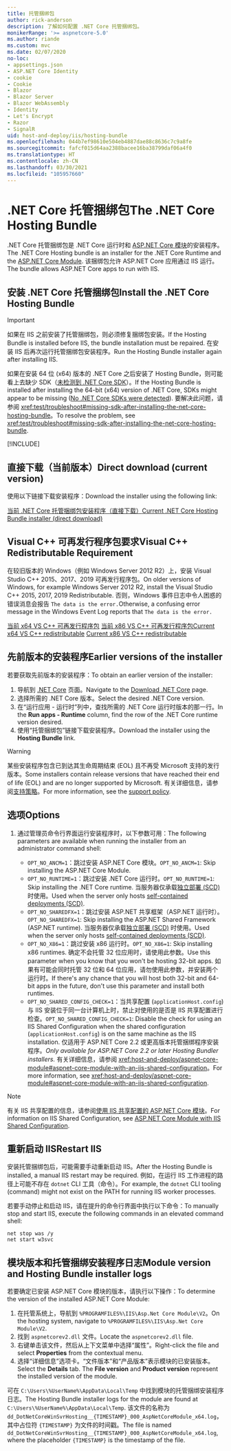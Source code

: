```yaml
---
title: 托管捆绑包
author: rick-anderson
description: 了解如何配置 .NET Core 托管捆绑包。
monikerRange: '>= aspnetcore-5.0'
ms.author: riande
ms.custom: mvc
ms.date: 02/07/2020
no-loc:
- appsettings.json
- ASP.NET Core Identity
- cookie
- Cookie
- Blazor
- Blazor Server
- Blazor WebAssembly
- Identity
- Let's Encrypt
- Razor
- SignalR
uid: host-and-deploy/iis/hosting-bundle
ms.openlocfilehash: 044b7ef98610e504eb4887dae88c8636c7c9a8fe
ms.sourcegitcommit: fafcf015d64aa2388bacee16ba38799daf06a4f0
ms.translationtype: HT
ms.contentlocale: zh-CN
ms.lasthandoff: 03/30/2021
ms.locfileid: "105957660"
---
```

# <a name="the-net-core-hosting-bundle"></a><span data-ttu-id="3b507-103">.NET Core 托管捆绑包</span><span class="sxs-lookup"><span data-stu-id="3b507-103">The .NET Core Hosting Bundle</span></span>

<span data-ttu-id="3b507-104">.NET Core 托管捆绑包是 .NET Core 运行时和 [ASP.NET Core 模块](xref:host-and-deploy/aspnet-core-module)的安装程序。</span><span class="sxs-lookup"><span data-stu-id="3b507-104">The .NET Core Hosting bundle is an installer for the .NET Core Runtime and the [ASP.NET Core Module](xref:host-and-deploy/aspnet-core-module).</span></span> <span data-ttu-id="3b507-105">该捆绑包允许 ASP.NET Core 应用通过 IIS 运行。</span><span class="sxs-lookup"><span data-stu-id="3b507-105">The bundle allows ASP.NET Core apps to run with IIS.</span></span>

## <a name="install-the-net-core-hosting-bundle"></a><span data-ttu-id="3b507-106">安装 .NET Core 托管捆绑包</span><span class="sxs-lookup"><span data-stu-id="3b507-106">Install the .NET Core Hosting Bundle</span></span>

> [!IMPORTANT]
> <span data-ttu-id="3b507-107">如果在 IIS 之前安装了托管捆绑包，则必须修复捆绑包安装。</span><span class="sxs-lookup"><span data-stu-id="3b507-107">If the Hosting Bundle is installed before IIS, the bundle installation must be repaired.</span></span> <span data-ttu-id="3b507-108">在安装 IIS 后再次运行托管捆绑包安装程序。</span><span class="sxs-lookup"><span data-stu-id="3b507-108">Run the Hosting Bundle installer again after installing IIS.</span></span>
>
> <span data-ttu-id="3b507-109">如果在安装 64 位 (x64) 版本的 .NET Core 之后安装了 Hosting Bundle，则可能看上去缺少 SDK（[未检测到 .NET Core SDK](xref:test/troubleshoot#no-net-core-sdks-were-detected)）。</span><span class="sxs-lookup"><span data-stu-id="3b507-109">If the Hosting Bundle is installed after installing the 64-bit (x64) version of .NET Core, SDKs might appear to be missing ([No .NET Core SDKs were detected](xref:test/troubleshoot#no-net-core-sdks-were-detected)).</span></span> <span data-ttu-id="3b507-110">要解决此问题，请参阅 <xref:test/troubleshoot#missing-sdk-after-installing-the-net-core-hosting-bundle>。</span><span class="sxs-lookup"><span data-stu-id="3b507-110">To resolve the problem, see <xref:test/troubleshoot#missing-sdk-after-installing-the-net-core-hosting-bundle>.</span></span>

[!INCLUDE[](~/includes/announcements.md)]

## <a name="direct-download-current-version"></a><span data-ttu-id="3b507-111">直接下载（当前版本）</span><span class="sxs-lookup"><span data-stu-id="3b507-111">Direct download (current version)</span></span>

<span data-ttu-id="3b507-112">使用以下链接下载安装程序：</span><span class="sxs-lookup"><span data-stu-id="3b507-112">Download the installer using the following link:</span></span>

[<span data-ttu-id="3b507-113">当前 .NET Core 托管捆绑包安装程序（直接下载）</span><span class="sxs-lookup"><span data-stu-id="3b507-113">Current .NET Core Hosting Bundle installer (direct download)</span></span>](https://dotnet.microsoft.com/permalink/dotnetcore-current-windows-runtime-bundle-installer)

## <a name="visual-c-redistributable-requirement"></a><span data-ttu-id="3b507-114">Visual C++ 可再发行程序包要求</span><span class="sxs-lookup"><span data-stu-id="3b507-114">Visual C++ Redistributable Requirement</span></span>

<span data-ttu-id="3b507-115">在较旧版本的 Windows（例如 Windows Server 2012 R2）上，安装 Visual Studio C++ 2015、2017、2019 可再发行程序包。</span><span class="sxs-lookup"><span data-stu-id="3b507-115">On older versions of Windows, for example Windows Server 2012 R2, install the Visual Studio C++ 2015, 2017, 2019 Redistributable.</span></span> <span data-ttu-id="3b507-116">否则，Windows 事件日志中令人困惑的错误消息会报告 `The data is the error.`</span><span class="sxs-lookup"><span data-stu-id="3b507-116">Otherwise, a confusing error message in the Windows Event Log reports that `The data is the error.`</span></span>

<span data-ttu-id="3b507-117">[当前 x64 VS C++ 可再发行程序包](https://aka.ms/vs/16/release/vc_redist.x64.exe)
[当前 x86 VS C++ 可再发行程序包](https://aka.ms/vs/16/release/vc_redist.x86.exe)</span><span class="sxs-lookup"><span data-stu-id="3b507-117">[Current x64 VS C++ redistributable](https://aka.ms/vs/16/release/vc_redist.x64.exe)
[Current x86 VS C++ redistributable](https://aka.ms/vs/16/release/vc_redist.x86.exe)</span></span>

## <a name="earlier-versions-of-the-installer"></a><span data-ttu-id="3b507-118">先前版本的安装程序</span><span class="sxs-lookup"><span data-stu-id="3b507-118">Earlier versions of the installer</span></span>

<span data-ttu-id="3b507-119">若要获取先前版本的安装程序：</span><span class="sxs-lookup"><span data-stu-id="3b507-119">To obtain an earlier version of the installer:</span></span>

1. <span data-ttu-id="3b507-120">导航到 [ .NET Core](https://dotnet.microsoft.com/download/dotnet-core) 页面。</span><span class="sxs-lookup"><span data-stu-id="3b507-120">Navigate to the [Download .NET Core](https://dotnet.microsoft.com/download/dotnet-core) page.</span></span>
1. <span data-ttu-id="3b507-121">选择所需的 .NET Core 版本。</span><span class="sxs-lookup"><span data-stu-id="3b507-121">Select the desired .NET Core version.</span></span>
1. <span data-ttu-id="3b507-122">在“运行应用 - 运行时”列中，查找所需的 .NET Core 运行时版本的那一行。</span><span class="sxs-lookup"><span data-stu-id="3b507-122">In the **Run apps - Runtime** column, find the row of the .NET Core runtime version desired.</span></span>
1. <span data-ttu-id="3b507-123">使用“托管捆绑包”链接下载安装程序。</span><span class="sxs-lookup"><span data-stu-id="3b507-123">Download the installer using the **Hosting Bundle** link.</span></span>

> [!WARNING]
> <span data-ttu-id="3b507-124">某些安装程序包含已到达其生命周期结束 (EOL) 且不再受 Microsoft 支持的发行版本。</span><span class="sxs-lookup"><span data-stu-id="3b507-124">Some installers contain release versions that have reached their end of life (EOL) and are no longer supported by Microsoft.</span></span> <span data-ttu-id="3b507-125">有关详细信息，请参阅[支持策略](https://dotnet.microsoft.com/platform/support/policy/dotnet-core)。</span><span class="sxs-lookup"><span data-stu-id="3b507-125">For more information, see the [support policy](https://dotnet.microsoft.com/platform/support/policy/dotnet-core).</span></span>

## <a name="options"></a><span data-ttu-id="3b507-126">选项</span><span class="sxs-lookup"><span data-stu-id="3b507-126">Options</span></span>

1. <span data-ttu-id="3b507-127">通过管理员命令行界面运行安装程序时，以下参数可用：</span><span class="sxs-lookup"><span data-stu-id="3b507-127">The following parameters are available when running the installer from an administrator command shell:</span></span>

   * <span data-ttu-id="3b507-128">`OPT_NO_ANCM=1`：跳过安装 ASP.NET Core 模块。</span><span class="sxs-lookup"><span data-stu-id="3b507-128">`OPT_NO_ANCM=1`: Skip installing the ASP.NET Core Module.</span></span>
   * <span data-ttu-id="3b507-129">`OPT_NO_RUNTIME=1`：跳过安装 .NET Core 运行时。</span><span class="sxs-lookup"><span data-stu-id="3b507-129">`OPT_NO_RUNTIME=1`: Skip installing the .NET Core runtime.</span></span> <span data-ttu-id="3b507-130">当服务器仅承载[独立部署 (SCD)](/dotnet/core/deploying/#self-contained-deployments-scd) 时使用。</span><span class="sxs-lookup"><span data-stu-id="3b507-130">Used when the server only hosts [self-contained deployments (SCD)](/dotnet/core/deploying/#self-contained-deployments-scd).</span></span>
   * <span data-ttu-id="3b507-131">`OPT_NO_SHAREDFX=1`：跳过安装 ASP.NET 共享框架（ASP.NET 运行时）。</span><span class="sxs-lookup"><span data-stu-id="3b507-131">`OPT_NO_SHAREDFX=1`: Skip installing the ASP.NET Shared Framework (ASP.NET runtime).</span></span> <span data-ttu-id="3b507-132">当服务器仅承载[独立部署 (SCD)](/dotnet/core/deploying/#self-contained-deployments-scd) 时使用。</span><span class="sxs-lookup"><span data-stu-id="3b507-132">Used when the server only hosts [self-contained deployments (SCD)](/dotnet/core/deploying/#self-contained-deployments-scd).</span></span>
   * <span data-ttu-id="3b507-133">`OPT_NO_X86=1`：跳过安装 x86 运行时。</span><span class="sxs-lookup"><span data-stu-id="3b507-133">`OPT_NO_X86=1`: Skip installing x86 runtimes.</span></span> <span data-ttu-id="3b507-134">确定不会托管 32 位应用时，请使用此参数。</span><span class="sxs-lookup"><span data-stu-id="3b507-134">Use this parameter when you know that you won't be hosting 32-bit apps.</span></span> <span data-ttu-id="3b507-135">如果有可能会同时托管 32 位和 64 位应用，请勿使用此参数，并安装两个运行时。</span><span class="sxs-lookup"><span data-stu-id="3b507-135">If there's any chance that you will host both 32-bit and 64-bit apps in the future, don't use this parameter and install both runtimes.</span></span>
   * <span data-ttu-id="3b507-136">`OPT_NO_SHARED_CONFIG_CHECK=1`：当共享配置 (`applicationHost.config`) 与 IIS 安装位于同一台计算机上时，禁止对使用的是否是 IIS 共享配置进行检查。</span><span class="sxs-lookup"><span data-stu-id="3b507-136">`OPT_NO_SHARED_CONFIG_CHECK=1`: Disable the check for using an IIS Shared Configuration when the shared configuration (`applicationHost.config`) is on the same machine as the IIS installation.</span></span> <span data-ttu-id="3b507-137">仅适用于 ASP.NET Core 2.2 或更高版本托管捆绑程序安装程序。</span><span class="sxs-lookup"><span data-stu-id="3b507-137">*Only available for ASP.NET Core 2.2 or later Hosting Bundler installers.*</span></span> <span data-ttu-id="3b507-138">有关详细信息，请参阅 <xref:host-and-deploy/aspnet-core-module#aspnet-core-module-with-an-iis-shared-configuration>。</span><span class="sxs-lookup"><span data-stu-id="3b507-138">For more information, see <xref:host-and-deploy/aspnet-core-module#aspnet-core-module-with-an-iis-shared-configuration>.</span></span>

> [!NOTE]
> <span data-ttu-id="3b507-139">有关 IIS 共享配置的信息，请参阅[使用 IIS 共享配置的 ASP.NET Core 模块](xref:host-and-deploy/aspnet-core-module#aspnet-core-module-with-an-iis-shared-configuration)。</span><span class="sxs-lookup"><span data-stu-id="3b507-139">For information on IIS Shared Configuration, see [ASP.NET Core Module with IIS Shared Configuration](xref:host-and-deploy/aspnet-core-module#aspnet-core-module-with-an-iis-shared-configuration).</span></span>

## <a name="restart-iis"></a><span data-ttu-id="3b507-140">重新启动 IIS</span><span class="sxs-lookup"><span data-stu-id="3b507-140">Restart IIS</span></span>

<span data-ttu-id="3b507-141">安装托管捆绑包后，可能需要手动重新启动 IIS。</span><span class="sxs-lookup"><span data-stu-id="3b507-141">After the Hosting Bundle is installed, a manual IIS restart may be required.</span></span> <span data-ttu-id="3b507-142">例如，在运行 IIS 工作进程的路径上可能不存在 `dotnet` CLI 工具（命令）。</span><span class="sxs-lookup"><span data-stu-id="3b507-142">For example, the `dotnet` CLI tooling (command) might not exist on the PATH for running IIS worker processes.</span></span>

<span data-ttu-id="3b507-143">若要手动停止和启动 IIS，请在提升的命令行界面中执行以下命令：</span><span class="sxs-lookup"><span data-stu-id="3b507-143">To manually stop and start IIS, execute the following commands in an elevated command shell:</span></span>

```console
net stop was /y
net start w3svc
```

## <a name="module-version-and-hosting-bundle-installer-logs"></a><span data-ttu-id="3b507-144">模块版本和托管捆绑安装程序日志</span><span class="sxs-lookup"><span data-stu-id="3b507-144">Module version and Hosting Bundle installer logs</span></span>

<span data-ttu-id="3b507-145">若要确定已安装 ASP.NET Core 模块的版本，请执行以下操作：</span><span class="sxs-lookup"><span data-stu-id="3b507-145">To determine the version of the installed ASP.NET Core Module:</span></span>

1. <span data-ttu-id="3b507-146">在托管系统上，导航到 `%PROGRAMFILES%\IIS\Asp.Net Core Module\V2`。</span><span class="sxs-lookup"><span data-stu-id="3b507-146">On the hosting system, navigate to `%PROGRAMFILES%\IIS\Asp.Net Core Module\V2`.</span></span>
1. <span data-ttu-id="3b507-147">找到 `aspnetcorev2.dll` 文件。</span><span class="sxs-lookup"><span data-stu-id="3b507-147">Locate the `aspnetcorev2.dll` file.</span></span>
1. <span data-ttu-id="3b507-148">右键单击该文件，然后从上下文菜单中选择“属性”。</span><span class="sxs-lookup"><span data-stu-id="3b507-148">Right-click the file and select **Properties** from the contextual menu.</span></span>
1. <span data-ttu-id="3b507-149">选择“详细信息”选项卡。“文件版本”和“产品版本”表示模块的已安装版本。</span><span class="sxs-lookup"><span data-stu-id="3b507-149">Select the **Details** tab. The **File version** and **Product version** represent the installed version of the module.</span></span>

<span data-ttu-id="3b507-150">可在 `C:\Users\%UserName%\AppData\Local\Temp` 中找到模块的托管捆绑安装程序日志。</span><span class="sxs-lookup"><span data-stu-id="3b507-150">The Hosting Bundle installer logs for the module are found at `C:\Users\%UserName%\AppData\Local\Temp`.</span></span> <span data-ttu-id="3b507-151">该文件的名称为 `dd_DotNetCoreWinSvrHosting__{TIMESTAMP}_000_AspNetCoreModule_x64.log`，其中占位符 `{TIMESTAMP}` 为文件的时间戳。</span><span class="sxs-lookup"><span data-stu-id="3b507-151">The file is named `dd_DotNetCoreWinSvrHosting__{TIMESTAMP}_000_AspNetCoreModule_x64.log`, where the placeholder `{TIMESTAMP}` is the timestamp of the file.</span></span>
